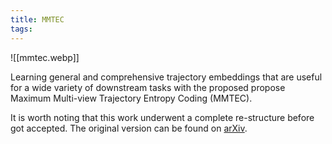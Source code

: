 ```yaml
---
title: MMTEC
tags:
---
```

![[mmtec.webp]]

Learning general and comprehensive trajectory embeddings that are useful for a wide variety of downstream tasks with the proposed propose Maximum Multi-view Trajectory Entropy Coding (MMTEC).

It is worth noting that this work underwent a complete re-structure before got accepted. The original version can be found on [arXiv](https://arxiv.org/abs/2207.14539v1).